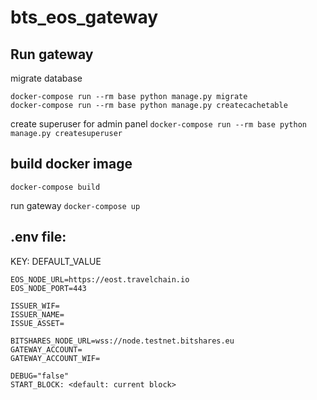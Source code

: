 # bts_eos_gateway


## Run gateway
migrate database
```
docker-compose run --rm base python manage.py migrate
docker-compose run --rm base python manage.py createcachetable
```

create superuser for admin panel
`docker-compose run --rm base python manage.py createsuperuser`

## build docker image
`docker-compose build`

run gateway `docker-compose up`

## .env file:

KEY: DEFAULT_VALUE

```
EOS_NODE_URL=https://eost.travelchain.io
EOS_NODE_PORT=443

ISSUER_WIF=
ISSUER_NAME=
ISSUE_ASSET=

BITSHARES_NODE_URL=wss://node.testnet.bitshares.eu
GATEWAY_ACCOUNT=
GATEWAY_ACCOUNT_WIF=

DEBUG="false"
START_BLOCK: <default: current block>
```
